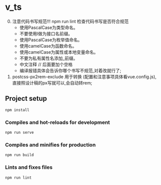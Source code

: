 # v_ts
0. 注意代码书写规范!!!  npm run lint 检查代码书写是否符合规范
   + 使用PascalCase为类型命名。
   + 不要使用I做为接口名前缀。
   + 使用PascalCase为枚举值命名。
   + 使用camelCase为函数命名。
   + 使用camelCase为属性或本地变量命名。
   + 不要为私有属性名添加_前缀。
   + 中文注释 // 后面要加个空格
   + 编译报错具体会告诉你哪个书写不规范,对着改就行了;
1. postcss-px2rem-exclude 用于转换 (配置和注意事项具体看vue.config.js), 直接照设计稿的px写就可以,会自动转rem;



## Project setup
```
npm install
```

### Compiles and hot-reloads for development
```
npm run serve
```

### Compiles and minifies for production
```
npm run build
```

### Lints and fixes files
```
npm run lint
```
